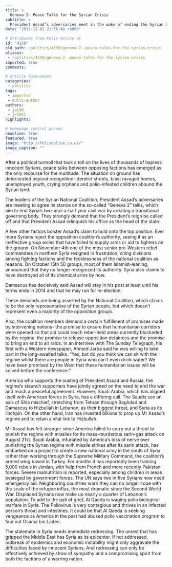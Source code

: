 ```yaml
---
title: >
  Geneva 2- Peace Talks for the Syrian Crisis
subtitle: >
  President Assad’s adversaries meet in the wake of ending the Syrian Crisis
date: "2013-12-02 21:56:48 +0000"

# Attributes from Felix Online V1
id: "4159"
old_path: /politics/4159/geneva-2--peace-talks-for-the-syrian-crisis
aliases:
 - /politics/4159/geneva-2--peace-talks-for-the-syrian-crisis
imported: true
comments:

# Article Taxonomies
categories:
 - politics
tags:
 - imported
 - multi-author
authors:
 - jal08
 - jr1911
highlights:

# Homepage control params
headline: true
featured: true
image: "http://felixonline.co.uk/"
image_caption: ""
---
```


After a political turmoil that took a toll on the lives of thousands of hapless innocent Syrians, peace talks between opposing factions has emerged as the only recourse for the multitude. The situation on ground has deteriorated beyond recognition- derelict streets, blast ravaged homes, unemployed youth, crying orphans and polio-infested children abound the Syrian land.

The leaders of the Syrian National Coalition, President Assad’s adversaries are meeting to agree its stance on the so-called “Geneva 2” talks, which aim to end Syria’s two-and-a-half year civil war by creating a transitional governing body. They strongly demand that the President’s reign be called off and that President Assad relinquish his office as the head of the state.

A few other factors bolster Assad’s claim to hold onto the top position. Ever more Syrians reject the opposition coalition’s authority, seeing it as an ineffective group exiles that have failed to supply arms or aid to fighters on the ground. On November 4th one of the most senior pro-Western rebel commanders in northern Syria resigned in frustration, citing divisions among fighting factions and the fecklessness of the national coalition as reasons. On October 15th 50 groups, most of them Islamist-leaning, announced that they no longer recognized its authority. Syria also claims to have destroyed all of its chemical arms by now.

Damascus has decisively said Assad will stay in his post at least until his terms ends in 2014 and that he may run for re-election.

These demands are being asserted by the National Coalition, which claims to be the only representative of the Syrian people, but which doesn’t represent even a majority of the opposition groups.

Also, the coalition members demand a certain fulfillment of promises made by intervening nations- the promise to ensure that humanitarian corridors were opened so that aid could reach rebel-held areas currently blockaded by the regime, the promise to release opposition detainees and the promise to bring an end to air raids. In an interview with The Sunday Telegraph, his first with a Western newspaper, Ahmed Jarba said he was willing to take part in the long-awaited talks. “Yes, but do you think we can sit with the regime whilst there are people in Syria who can’t even drink water? We have been promised by the West that these humanitarian issues will be solved before the conference.”

America who supports the ousting of President Assad and Russia, the regime’s staunch supporters have jointly agreed on the need to end the war and reach a peaceful agreement. However, Saudi Arabia, which has aligned itself with American forces in Syria, has a differing call. The Saudis see an axis of Shia mischief, stretching from Tehran through Baghdad and Damascus to Hizbullah in Lebanon, as their biggest threat, and Syria as its linchpin. On the other hand, Iran has invested billions to prop up Mr Assad’s regime and to retain a vital link to Hizbullah.

Mr Assad has felt stronger since America failed to carry out a threat to punish the regime with missiles for its mass-murderous sarin-gas attack on August 21st. Saudi Arabia, infuriated by America’s loss of nerve over punishing the Syrian regime with missile strikes after its sarin attack, has embarked on a project to create a new national army in the south of Syria rather than working through the Supreme Military Command, the coalition’s armed wing based in Turkey. For months it has reportedly been training 5,000 rebels in Jordan, with help from French and more recently Pakistani forces.
 Severe malnutrition is reported, especially among children in areas besieged by government forces. The UN says two in five Syrians now need emergency aid. Neighboring countries warn they can no longer cope with the scale of the refugee influx, the most dramatic since the Second World War. Displaced Syrians now make up nearly a quarter of Lebanon’s population. To add to the pall of grief, Al Qaeda is waging polio biological warfare in Syria. The Poliovirus is very contagious and thrives in an infected person’s throat and intestines. It could be that Al Qaeda is seeking vengeance as America in the past had abused polio vaccination program to find out Osama bin Laden.

The stalemate in Syria needs immediate redressing. The unrest that has gripped the Middle East has Syria as its epicenter. If not addressed, outbreak of epidemics and economic instability might only aggravate the difficulties faced by innocent Syrians. And redressing can only be effectively achieved by show of sympathy and a compromising spirit from both the factions of a warring nation.
